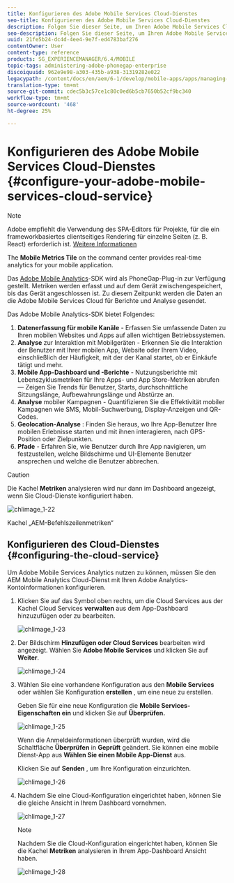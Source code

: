```yaml
---
title: Konfigurieren des Adobe Mobile Services Cloud-Dienstes
seo-title: Konfigurieren des Adobe Mobile Services Cloud-Dienstes
description: Folgen Sie dieser Seite, um Ihren Adobe Mobile Services Cloud Service zu konfigurieren.
seo-description: Folgen Sie dieser Seite, um Ihren Adobe Mobile Services Cloud Service zu konfigurieren.
uuid: 21fe5b24-dc4d-4ee4-9e7f-ed4783baf276
contentOwner: User
content-type: reference
products: SG_EXPERIENCEMANAGER/6.4/MOBILE
topic-tags: administering-adobe-phonegap-enterprise
discoiquuid: 962e9e98-a303-435b-a938-31319282e022
legacypath: /content/docs/en/aem/6-1/develop/mobile-apps/apps/managing-aem-mobile-apps/configure-your-adobe-phonegap-build-cloud-service1
translation-type: tm+mt
source-git-commit: cdec5b3c57ce1c80c0ed6b5cb7650b52cf9bc340
workflow-type: tm+mt
source-wordcount: '468'
ht-degree: 25%

---
```



# Konfigurieren des Adobe Mobile Services Cloud-Dienstes {#configure-your-adobe-mobile-services-cloud-service}

>[!NOTE]
>
>Adobe empfiehlt die Verwendung des SPA-Editors für Projekte, für die ein frameworkbasiertes clientseitiges Rendering für einzelne Seiten (z. B. React) erforderlich ist. [Weitere Informationen](/help/sites-developing/spa-overview.md)

The **Mobile Metrics Tile** on the command center provides real-time analytics for your mobile application.

Das [Adobe Mobile Analytics](https://www.adobe.com/ca/solutions/digital-analytics/mobile-web-apps-analytics.html)-SDK wird als PhoneGap-Plug-in zur Verfügung gestellt. Metriken werden erfasst und auf dem Gerät zwischengespeichert, bis das Gerät angeschlossen ist. Zu diesem Zeitpunkt werden die Daten an die Adobe Mobile Services Cloud für Berichte und Analyse gesendet.

Das Adobe Mobile Analytics-SDK bietet Folgendes:

1. **Datenerfassung für mobile Kanäle** - Erfassen Sie umfassende Daten zu Ihren mobilen Websites und Apps auf allen wichtigen Betriebssystemen.
1. **Analyse** zur Interaktion mit Mobilgeräten - Erkennen Sie die Interaktion der Benutzer mit Ihrer mobilen App, Website oder Ihrem Video, einschließlich der Häufigkeit, mit der der Kanal startet, ob er Einkäufe tätigt und mehr.
1. **Mobile App-Dashboard und -Berichte** - Nutzungsberichte mit Lebenszyklusmetriken für Ihre Apps- und App Store-Metriken abrufen — Zeigen Sie Trends für Benutzer, Starts, durchschnittliche Sitzungslänge, Aufbewahrungslänge und Abstürze an.
1. **Analyse** mobiler Kampagnen - Quantifizieren Sie die Effektivität mobiler Kampagnen wie SMS, Mobil-Suchwerbung, Display-Anzeigen und QR-Codes.
1. **Geolocation-Analyse** : Finden Sie heraus, wo Ihre App-Benutzer Ihre mobilen Erlebnisse starten und mit ihnen interagieren, nach GPS-Position oder Zielpunkten.
1. **Pfade** - Erfahren Sie, wie Benutzer durch Ihre App navigieren, um festzustellen, welche Bildschirme und UI-Elemente Benutzer ansprechen und welche die Benutzer abbrechen.

>[!CAUTION]
>
>Die Kachel **Metriken** analysieren wird nur dann im Dashboard angezeigt, wenn Sie Cloud-Dienste konfiguriert haben.

![chlimage_1-22](assets/chlimage_1-22.png)

Kachel „AEM-Befehlszeilenmetriken“

## Konfigurieren des Cloud-Dienstes {#configuring-the-cloud-service}

Um Adobe Mobile Services Analytics nutzen zu können, müssen Sie den AEM Mobile Analytics Cloud-Dienst mit Ihren Adobe Analytics-Kontoinformationen konfigurieren.

1. Klicken Sie auf das Symbol oben rechts, um die Cloud Services aus der Kachel Cloud Services **verwalten** aus dem App-Dashboard hinzuzufügen oder zu bearbeiten.

   ![chlimage_1-23](assets/chlimage_1-23.png)

1. Der Bildschirm **Hinzufügen oder Cloud Services** bearbeiten wird angezeigt. Wählen Sie **Adobe Mobile Services** und klicken Sie auf **Weiter**.

   ![chlimage_1-24](assets/chlimage_1-24.png)

1. Wählen Sie eine vorhandene Konfiguration aus den **Mobile Services** oder wählen Sie Konfiguration **erstellen** , um eine neue zu erstellen.

   Geben Sie für eine neue Konfiguration die **Mobile Services-Eigenschaften ein** und klicken Sie auf **Überprüfen.**

   ![chlimage_1-25](assets/chlimage_1-25.png)

   Wenn die Anmeldeinformationen überprüft wurden, wird die Schaltfläche **Überprüfen** in **Geprüft** geändert. Sie können eine mobile Dienst-App aus **Wählen Sie einen Mobile App-Dienst** aus.

   Klicken Sie auf **Senden** , um Ihre Konfiguration einzurichten.

   ![chlimage_1-26](assets/chlimage_1-26.png)

1. Nachdem Sie eine Cloud-Konfiguration eingerichtet haben, können Sie die gleiche Ansicht in Ihrem Dashboard vornehmen.

   ![chlimage_1-27](assets/chlimage_1-27.png)

   >[!NOTE]
   >
   >Nachdem Sie die Cloud-Konfiguration eingerichtet haben, können Sie die Kachel **Metriken** analysieren in Ihrem App-Dashboard Ansicht haben.

   ![chlimage_1-28](assets/chlimage_1-28.png)

